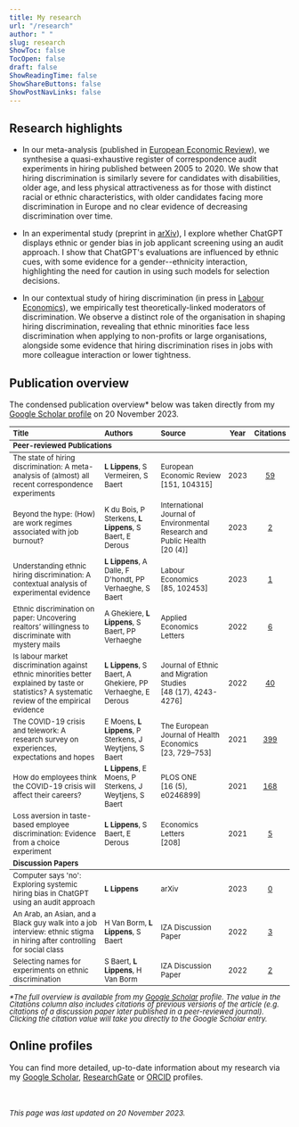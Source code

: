 ```yaml
---
title: My research
url: "/research"
author: " "
slug: research
ShowToc: false
TocOpen: false
draft: false
ShowReadingTime: false
ShowShareButtons: false
ShowPostNavLinks: false
---
```

<script src="/rmarkdown-libs/kePrint/kePrint.js"></script>
<link href="/rmarkdown-libs/lightable/lightable.css" rel="stylesheet" />





## Research highlights

- In our meta-analysis (published in <a href="https://doi.org/10.1016/j.euroecorev.2022.104315" target="_blank">European Economic Review</a>), we synthesise a quasi-exhaustive register of correspondence audit experiments in hiring published between 2005 to 2020. We show that hiring discrimination is similarly severe for candidates with disabilities, older age, and less physical attractiveness as for those with distinct racial or ethnic characteristics, with older candidates facing more discrimination in Europe and no clear evidence of decreasing discrimination over time.

- In an experimental study (preprint in <a href="https://doi.org/10.48550/arXiv.2309.07664" target="_blank">arXiv</a>), I explore whether ChatGPT displays ethnic or gender bias in job applicant screening using an audit approach. I show that ChatGPT's evaluations are influenced by ethnic cues, with some evidence for a gender--ethnicity interaction, highlighting the need for caution in using such models for selection decisions.

- In our contextual study of hiring discrimination (in press in <a href="https://doi.org/10.1016/j.labeco.2023.102453" target = "_blank">Labour Economics</a>), we empirically test theoretically-linked moderators of discrimination. We observe a distinct role of the organisation in shaping hiring discrimination, revealing that ethnic minorities face less discrimination when applying to non-profits or large organisations, alongside some evidence that hiring discrimination rises in jobs with more colleague interaction or lower tightness.


## Publication overview
The condensed publication overview* below was taken directly from my <a href="https://scholar.google.com/citations?hl=en&user=N5hW-KgAAAAJ" target="_blank">Google Scholar profile</a> on 20 November 2023.

<table class="table" style="font-size: 13px; margin-left: auto; margin-right: auto;">
 <thead>
  <tr>
   <th style="text-align:left;"> Title </th>
   <th style="text-align:left;"> Authors </th>
   <th style="text-align:left;"> Source </th>
   <th style="text-align:center;"> Year </th>
   <th style="text-align:center;"> Citations </th>
  </tr>
 </thead>
<tbody>
  <tr grouplength="8"><td colspan="5" style="border-bottom: 1px solid;"><strong>Peer-reviewed Publications</strong></td></tr>
<tr>
   <td style="text-align:left;"> The state of hiring discrimination: A meta-analysis of (almost) all recent correspondence experiments </td>
   <td style="text-align:left;"> <b>L Lippens</b>, S Vermeiren, S Baert </td>
   <td style="text-align:left;"> European Economic Review <br>[151, 104315] </td>
   <td style="text-align:center;"> 2023 </td>
   <td style="text-align:center;"> <a href="https://scholar.google.be/citations?view_op=view_citation&amp;hl=en&amp;user=N5hW-KgAAAAJ&amp;citation_for_view=N5hW-KgAAAAJ:4DMP91E08xMC" target="_blank">59</a> </td>
  </tr>
  <tr>
   <td style="text-align:left;"> Beyond the hype: (How) are work regimes associated with job burnout? </td>
   <td style="text-align:left;"> K du Bois, P Sterkens, <b>L Lippens</b>, S Baert, E Derous </td>
   <td style="text-align:left;"> International Journal of Environmental Research and Public Health <br>[20 (4)] </td>
   <td style="text-align:center;"> 2023 </td>
   <td style="text-align:center;"> <a href="https://scholar.google.be/citations?view_op=view_citation&amp;hl=en&amp;user=N5hW-KgAAAAJ&amp;citation_for_view=N5hW-KgAAAAJ:ZeXyd9-uunAC" target="_blank">2</a> </td>
  </tr>
  <tr>
   <td style="text-align:left;"> Understanding ethnic hiring discrimination: A contextual analysis of experimental evidence </td>
   <td style="text-align:left;"> <b>L Lippens</b>, A Dalle, F D'hondt, PP Verhaeghe, S Baert </td>
   <td style="text-align:left;"> Labour Economics <br>[85, 102453] </td>
   <td style="text-align:center;"> 2023 </td>
   <td style="text-align:center;"> <a href="https://scholar.google.be/citations?view_op=view_citation&amp;hl=en&amp;user=N5hW-KgAAAAJ&amp;citation_for_view=N5hW-KgAAAAJ:bEWYMUwI8FkC" target="_blank">1</a> </td>
  </tr>
  <tr>
   <td style="text-align:left;"> Ethnic discrimination on paper: Uncovering realtors’ willingness to discriminate with mystery mails </td>
   <td style="text-align:left;"> A Ghekiere, <b>L Lippens</b>, S Baert, PP Verhaeghe </td>
   <td style="text-align:left;"> Applied Economics Letters </td>
   <td style="text-align:center;"> 2022 </td>
   <td style="text-align:center;"> <a href="https://scholar.google.be/citations?view_op=view_citation&amp;hl=en&amp;user=N5hW-KgAAAAJ&amp;citation_for_view=N5hW-KgAAAAJ:Zph67rFs4hoC" target="_blank">6</a> </td>
  </tr>
  <tr>
   <td style="text-align:left;"> Is labour market discrimination against ethnic minorities better explained by taste or statistics? A systematic review of the empirical evidence </td>
   <td style="text-align:left;"> <b>L Lippens</b>, S Baert, A Ghekiere, PP Verhaeghe, E Derous </td>
   <td style="text-align:left;"> Journal of Ethnic and Migration Studies <br>[48 (17), 4243-4276] </td>
   <td style="text-align:center;"> 2022 </td>
   <td style="text-align:center;"> <a href="https://scholar.google.be/citations?view_op=view_citation&amp;hl=en&amp;user=N5hW-KgAAAAJ&amp;citation_for_view=N5hW-KgAAAAJ:qjMakFHDy7sC" target="_blank">40</a> </td>
  </tr>
  <tr>
   <td style="text-align:left;"> The COVID-19 crisis and telework: A research survey on experiences, expectations and hopes </td>
   <td style="text-align:left;"> E Moens, <b>L Lippens</b>, P Sterkens, J Weytjens, S Baert </td>
   <td style="text-align:left;"> The European Journal of Health Economics <br>[23, 729–753] </td>
   <td style="text-align:center;"> 2021 </td>
   <td style="text-align:center;"> <a href="https://scholar.google.be/citations?view_op=view_citation&amp;hl=en&amp;user=N5hW-KgAAAAJ&amp;citation_for_view=N5hW-KgAAAAJ:LkGwnXOMwfcC" target="_blank">399</a> </td>
  </tr>
  <tr>
   <td style="text-align:left;"> How do employees think the COVID-19 crisis will affect their careers? </td>
   <td style="text-align:left;"> <b>L Lippens</b>, E Moens, P Sterkens, J Weytjens, S Baert </td>
   <td style="text-align:left;"> PLOS ONE <br>[16 (5), e0246899] </td>
   <td style="text-align:center;"> 2021 </td>
   <td style="text-align:center;"> <a href="https://scholar.google.be/citations?view_op=view_citation&amp;hl=en&amp;user=N5hW-KgAAAAJ&amp;citation_for_view=N5hW-KgAAAAJ:UeHWp8X0CEIC" target="_blank">168</a> </td>
  </tr>
  <tr>
   <td style="text-align:left;"> Loss aversion in taste-based employee discrimination: Evidence from a choice experiment </td>
   <td style="text-align:left;"> <b>L Lippens</b>, S Baert, E Derous </td>
   <td style="text-align:left;"> Economics Letters <br>[208] </td>
   <td style="text-align:center;"> 2021 </td>
   <td style="text-align:center;"> <a href="https://scholar.google.be/citations?view_op=view_citation&amp;hl=en&amp;user=N5hW-KgAAAAJ&amp;citation_for_view=N5hW-KgAAAAJ:ufrVoPGSRksC" target="_blank">5</a> </td>
  </tr>
  <tr groupLength="6"><td colspan="5" style="border-bottom: 1px solid;"><strong>Discussion Papers</strong></td></tr>
<tr>
   <td style="text-align:left;"> Computer says 'no': Exploring systemic hiring bias in ChatGPT using an audit approach </td>
   <td style="text-align:left;"> <b>L Lippens</b> </td>
   <td style="text-align:left;"> arXiv </td>
   <td style="text-align:center;"> 2023 </td>
   <td style="text-align:center;"> <a href="https://scholar.google.be/citations?view_op=view_citation&amp;hl=en&amp;user=N5hW-KgAAAAJ&amp;citation_for_view=N5hW-KgAAAAJ:j3f4tGmQtD8C" target="_blank">0</a> </td>
  </tr>
  <tr>
   <td style="text-align:left;"> An Arab, an Asian, and a Black guy walk into a job interview: ethnic stigma in hiring after controlling for social class </td>
   <td style="text-align:left;"> H Van Borm, <b>L Lippens</b>, S Baert </td>
   <td style="text-align:left;"> IZA Discussion Paper </td>
   <td style="text-align:center;"> 2022 </td>
   <td style="text-align:center;"> <a href="https://scholar.google.be/citations?view_op=view_citation&amp;hl=en&amp;user=N5hW-KgAAAAJ&amp;citation_for_view=N5hW-KgAAAAJ:aqlVkmm33-oC" target="_blank">3</a> </td>
  </tr>
  <tr>
   <td style="text-align:left;"> Selecting names for experiments on ethnic discrimination </td>
   <td style="text-align:left;"> S Baert, <b>L Lippens</b>, H Van Borm </td>
   <td style="text-align:left;"> IZA Discussion Paper </td>
   <td style="text-align:center;"> 2022 </td>
   <td style="text-align:center;"> <a href="https://scholar.google.be/citations?view_op=view_citation&amp;hl=en&amp;user=N5hW-KgAAAAJ&amp;citation_for_view=N5hW-KgAAAAJ:qxL8FJ1GzNcC" target="_blank">2</a> </td>
  </tr>
</tbody>
</table>



<p style="line-height:1; font-style:italic"><font size="2">*The full overview is available from my <a href="https://scholar.google.com/citations?hl=en&user=N5hW-KgAAAAJ" target="_blank">Google Scholar</a> profile. The value in the Citations column also includes citations of previous versions of the article (e.g. citations of a discussion paper later published in a peer-reviewed journal). Clicking the citation value will take you directly to the Google Scholar entry.</font></p>

## Online profiles
You can find more detailed, up-to-date information about my research via my <a href="https://scholar.google.com/citations?hl=en&user=N5hW-KgAAAAJ" target="_blank">Google Scholar</a>, <a href="https://www.researchgate.net/profile/Louis-Lippens" target="_blank">ResearchGate</a> or <a href="https://orcid.org/0000-0001-7840-2753" target="_blank">ORCID</a> profiles.

<br></br>
<font size="2"> _This page was last updated on 20 November 2023._ <font>
